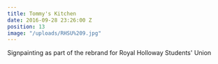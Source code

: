 ```yaml
---
title: Tommy's Kitchen
date: 2016-09-28 23:26:00 Z
position: 13
image: "/uploads/RHSU%209.jpg"
---
```


Signpainting as part of the rebrand for Royal Holloway Students' Union